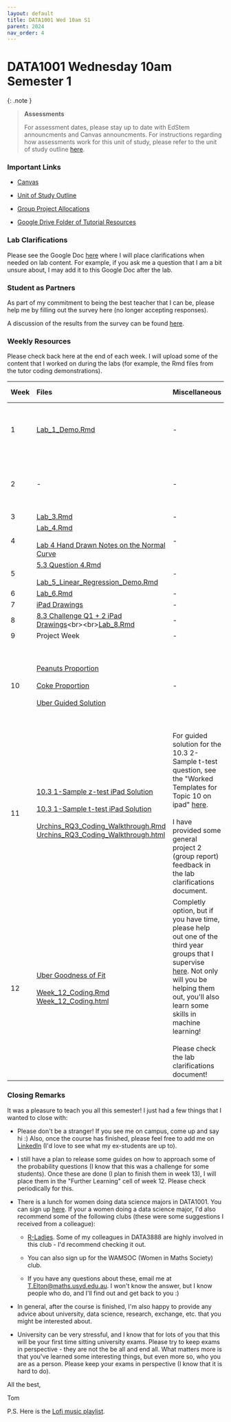 ```yaml
---
layout: default
title: DATA1001 Wed 10am S1
parent: 2024
nav_order: 4
---
```


# DATA1001 Wednesday 10am Semester 1

{: .note }
>**Assessments**
>
> For assessment dates, please stay up to date with EdStem announcments and Canvas announcments. For instructions regarding how assessments work for this unit of study, please refer to the unit of study outline [here](https://www.sydney.edu.au/units/DATA1001/2024-S1C-ND-CC).

### Important Links

- [Canvas](https://canvas.sydney.edu.au/courses/51659)

- [Unit of Study Outline](https://www.sydney.edu.au/units/DATA1001/2023-S2C-ND-CC)

- [Group Project Allocations](https://edstem.org/au/courses/15212/discussion/1764564)

- [Google Drive Folder of Tutorial Resources](https://drive.google.com/drive/u/0/folders/1bjC0dXNRj1FfVDv9USjW9GWd6NK4Cp2C)

### Lab Clarifications

Please see the Google Doc [here](https://docs.google.com/document/d/1_wieMKts3et8c1_RAy8tRasAoEq5jmJ9X9vlaR31YAE/edit?usp=sharing) where I will place clarifications when needed on lab content. For example, if you ask me a question that I am a bit unsure about, I may add it to this Google Doc after the lab.

### Student as Partners

As part of my commitment to being the best teacher that I can be, please help me by filling out the survey here (no longer accepting responses).

A discussion of the results from the survey can be found [here](https://drive.google.com/file/d/1OKydTYPRq0ENMtroR6Tf9q3dwRIw93JJ/view?usp=drive_link).

### Weekly Resources

Please check back here at the end of each week. I will upload some of the content that I worked on during the labs (for example, the Rmd files from the tutor coding demonstrations).

Week | Files | Miscellaneous | Further Learning |
:---|:---|:---|:---|
1 | [Lab_1_Demo.Rmd](https://drive.google.com/file/d/1QALw1VZXio07ngQGf3fU11ierHRrlbFJ/view?usp=drive_link) | - | [Britannica Simpsons Paradox](https://www.britannica.com/topic/Simpsons-paradox)<br><br> [R Markdown Cheat Sheet](https://www.rstudio.com/wp-content/uploads/2015/02/rmarkdown-cheatsheet.pdf)|
2 | - | - | [ggplot Painting Slides](https://drive.google.com/file/d/1P10U2mL6tLVUYMBxEPXJN0hLW9ePJqJ7/view?usp=drive_link)<br><br> [ggplot Cheat Sheet](https://rstudio.github.io/cheatsheets/html/data-visualization.html) |
3 | [Lab_3.Rmd](https://drive.google.com/file/d/1ECVyKCG-KYmSVYV_6BlM6l8nYSe1pXbB/view?usp=drive_link) | - | - |
4 | [Lab_4.Rmd](https://drive.google.com/file/d/1M5Q4NpQ2MsTSmoyi3MFoPGnVwXXbo3q_/view?usp=drive_link)<br><br>[Lab 4 Hand Drawn Notes on the Normal Curve](https://drive.google.com/file/d/1AZHtdAA8bHSbNpJJl96LSJ1_YaYfIGDP/view?usp=drive_link) | - | [Normal Curve Slides](https://drive.google.com/file/d/1vw3Huuqca-zI51Cm-KsD6qniL0Xn8wHG/view?usp=drive_link) |
5 | [5.3 Question 4.Rmd](https://drive.google.com/file/d/1yLIXCb_QmkC5HISRGV1_WmK2hT4khVhh/view?usp=drive_link)<br><br> [Lab_5_Linear_Regression_Demo.Rmd](https://drive.google.com/file/d/1gLRhp8gWnJg3UGybijLwQHs_93jJ_8a7/view?usp=drive_link)| - | [Writing a Survey Tips](https://canvas.sydney.edu.au/courses/57101/pages/how-to-write-a-good-survey-and-avoid-data-cleaning-data1001?module_item_id=2181131)|
6 | [Lab_6.Rmd](https://drive.google.com/file/d/1hrVkuPVvJ70wLseIEJcGpR2LLxmfp-uL/view?usp=drive_link)| - | - |
7 | [iPad Drawings](https://drive.google.com/file/d/1N1b8HQpS0uLF8Q7jJnGfDRsZ7drm2Xt4/view?usp=drive_link) | - | - |
8 | [8.3 Challenge Q1 + 2 iPad Drawings]([https://drive.google.com/file/d/1w3N6jhei2pCNe25y_iaqG9cRKYFfMCRL/view?usp=drive_link](https://drive.google.com/file/d/1v1BlTgiiXI3qD6AS4j1KvLt04FVW4a91/view?usp=drive_link))<br><br>[Lab_8.Rmd](https://drive.google.com/file/d/1w3N6jhei2pCNe25y_iaqG9cRKYFfMCRL/view?usp=drive_link) | - | - |
9 | Project Week | - | - |
10 | [Peanuts Proportion](https://drive.google.com/file/d/1iWqmfTLAxCCMmMw2Cs_tyIoR-bjpv3Wx/view?usp=drive_link) <br><br> [Coke Proportion](https://drive.google.com/file/d/124N90JhELK1NHb4bKDhwA3LnuKyeQvyF/view?usp=drive_link) <br><br> [Uber Guided Solution](https://drive.google.com/file/d/1lF3mI5NG0l2eg_Znrk7wTioIxDMbIZVP/view?usp=drive_link) | - | Please read the Uber guided solution. It should help deveop your conceptual understanding of proportion tests!|
11 | [10.3 1-Sample z-test iPad Solution](https://drive.google.com/file/d/1Y4N1P14lz0H6NWhjOWUOZMuXYJOyX6k_/view?usp=drive_link) <br><br> [10.3 1-Sample t-test iPad Solution](https://drive.google.com/file/d/1oSjkuUYdmROoLXbJ5yPx2dE0D1zAC7u7/view?usp=drive_link) <br><br> [Urchins_RQ3_Coding_Walkthrough.Rmd](https://drive.google.com/file/d/1WXOwPuddkdPStwIwTf6Wnb4QqYUiAkW2/view?usp=drive_link) <br> [Urchins_RQ3_Coding_Walkthrough.html](https://drive.google.com/file/d/17ub039Aqns-pWdAgf4wWW9EMdGpO578O/view?usp=drive_link) | For guided solution for the 10.3 2-Sample t-test question, see the "Worked Templates for Topic 10 on ipad" [here](https://canvas.sydney.edu.au/courses/57101/pages/10-dot-2-discover?module_item_id=2181208). <br><br> I have provided some general project 2 (group report) feedback in the lab clarifications document. | Extension: Some students wanted a resource on how to merge data sets. An Rmd file showing how to merge data frames can be found [here](https://drive.google.com/file/d/1b6Sw2tdIAav1vfKA_jqfF1Tfwgs-qPfA/view?usp=drive_link). |
12 | [Uber Goodness of Fit](https://drive.google.com/file/d/1_fwyfwaCwBauw8-DSC0rnKPNu9IjpxpA/view?usp=drive_link) <br><br> [Week_12_Coding.Rmd](https://drive.google.com/file/d/1h1h78Je9ZZxE-7KNAKjlHydUQ2cJsg_1/view?usp=drive_link) <br> [Week_12_Coding.html](https://drive.google.com/file/d/1KWaIUKAV0uWQQyQByHF9cZPXTTaKwDpO/view?usp=drive_link) | Completly option, but if you have time, please help out one of the third year groups that I supervise [here](https://edstem.org/au/courses/15212/discussion/1974402). Not only will you be helping them out, you'll also learn some skills in machine learning! <br><br> Please check the lab clarifications document! | [Permutations Blog Post by Me](https://tjelton.com/2024/05/27/a-quick-guide-to-counting-permutations/) <br><br> If you still want some help with the binomial theorem, there are heaps of good exmaples online. For example, [here](https://byjus.com/binomial-distribution-formula/). |

### Closing Remarks

It was a pleasure to teach you all this semester! I just had a few things that I wanted to close with:

- Please don't be a stranger! If you see me on campus, come up and say hi :) Also, once the course has finished, please feel free to add me on [LinkedIn](https://www.linkedin.com/in/thomas-elton-a86aaa215/) (I'd love to see what my ex-students are up to).

- I still have a plan to release some guides on how to approach some of the probability questions (I know that this was a challenge for some students). Once these are done (I plan to finish them in week 13), I will place them in the "Further Learning" cell of week 12. Please check periodically for this.

- There is a lunch for women doing data science majors in DATA1001. You can sign up [here](https://edstem.org/au/courses/15212/discussion/1940578). If your a women doing a data science major, I'd also recommend some of the following clubs (these were some suggestions I received from a colleague):

  - [R-Ladies](https://www.meetup.com/rladies-sydney/). Some of my colleagues in DATA3888 are highly involved in this club - I'd recommend checking it out.
 
  - You can also sign up for the WAMSOC (Women in Maths Society) club.
 
  - If you have any questions about these, email me at T.Elton@maths.usyd.edu.au. I won't know the answer, but I know people who do, and I'll find out and get back to you :)
 
- In general, after the course is finished, I'm also happy to provide any advice about university, data science, research, exchange, etc. that you might be interested about.
 
- University can be very stressful, and I know that for lots of you that this will be your first time sitting university exams. Please try to keep exams in perspective - they are not the be all and end all. What matters more is that you've learned some interesting things, but even more so, who you are as a person. Please keep your exams in perspective (I know that it is hard to do).

All the best,

Tom

P.S. Here is the [Lofi music playlist](https://open.spotify.com/album/260iH4R6MRNcDQ79106Icv?si=IYEW2iKMTJeFbKCq61ojpw).
